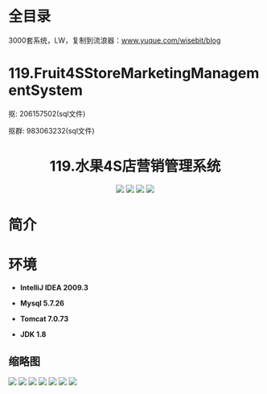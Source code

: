 # 全目录

3000套系统，LW，复制到流浪器：www.yuque.com/wisebit/blog

# 119.Fruit4SStoreMarketingManagementSystem

<p>抠: 206157502(sql文件)</p>
<p>抠群: 983063232(sql文件)</p>

<p><h1 align="center">119.水果4S店营销管理系统</h1></p>


<p align="center">
	<img src="https://img.shields.io/badge/jdk-1.8-orange.svg"/>
    <img src="https://img.shields.io/badge/spring-5.x-lightgrey.svg"/>
    <img src="https://img.shields.io/badge/hibernate-3.x-blue.svg"/>
    <img src="https://img.shields.io/badge/struts2-2.x-yellow.svg"/>
</p>

# 简介
>
> 



# 环境

- <b>IntelliJ IDEA 2009.3</b>

- <b>Mysql 5.7.26</b>

- <b>Tomcat 7.0.73</b>

- <b>JDK 1.8</b>




## 缩略图

![](https://bitwise.oss-cn-heyuan.aliyuncs.com/2024/9/10/054dfebc-4bc9-4a68-9e21-8012b3dec2d9.png)
![](https://bitwise.oss-cn-heyuan.aliyuncs.com/2024/9/10/945fdee1-860f-462b-a01c-89e854500b71.png)
![](https://bitwise.oss-cn-heyuan.aliyuncs.com/2024/9/10/5a88dfe9-d437-4068-985e-11cd799608fa.png)
![](https://bitwise.oss-cn-heyuan.aliyuncs.com/2024/9/10/eabc9388-aae2-4ee7-ae65-e0bcd858731b.png)
![](https://bitwise.oss-cn-heyuan.aliyuncs.com/2024/9/10/2364e621-ca4c-4372-9ab7-db51533a89c1.png)
![](https://bitwise.oss-cn-heyuan.aliyuncs.com/2024/9/10/f3aca264-70db-4d3a-b091-116a76a3f07a.png)
![](https://bitwise.oss-cn-heyuan.aliyuncs.com/2024/9/10/48631f64-74e6-4c54-a85f-2558d2e4f149.png)


